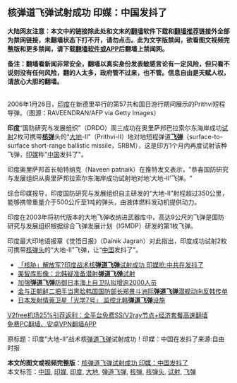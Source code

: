  <h2>核弹道飞弹试射成功 印媒：中国发抖了</h2> <p class="notice"><b>大陆网友注意：本文中的链接除此处和文末的<a href="https://github.com/bannedbook/fanqiang" >翻墙</a>软件下载和<a href="https://github.com/killgcd/justmysocks/blob/master/README.md">翻墙推荐</a>链接外全部为禁网链接，未翻墙状态下打不开，请勿点击。此为文字版禁闻，欲看图文视频完整版和更多禁闻，请下载<a href="https://github.com/bannedbook/fanqiang">翻墙软件或APP</a>后翻墙上禁闻网。</p><p>备注：翻墙看新闻非常安全，翻墙以真实身份发表敏感言论有一定风险，但只看不说则没有任何风险，翻的人太多，政府管不过来，也不管。信息自由是天赋人权，请放心大胆的翻墙。</b></p>  <div class="entry"> <p><br /> 2006年1月26日，<a href="https://www.bannedbook.org/bnews/tag/%e5%8d%b0%e5%ba%a6/" class="st_tag internal_tag" rel="tag" title="标签 印度 下的日志">印度</a>在新德里举行的第57共和国日游行期间展示的Prithvi短程导弹。（图源：RAVEENDRAN/AFP via Getty Images） </p> <p> <strong>印度</strong>“国防研究与发展组织”（DRDO）周三成功在奥里萨邦巴拉索尔东海岸成功<a href="https://www.bannedbook.org/bnews/tag/%E8%AF%95%E5%B0%84/" class="st_tag internal_tag" rel="tag" title="标签 试射 下的日志">试射</a>2枚可携带<strong><a href="https://www.bannedbook.org/bnews/tag/%e6%a0%b8%e5%bc%b9/" class="st_tag internal_tag" rel="tag" title="标签 核弹 下的日志">核弹</a></strong>头的“<a href="https://www.bannedbook.org/bnews/tag/%E5%A4%A7%E5%9C%B0/" class="st_tag internal_tag" rel="tag" title="标签 大地 下的日志">大地</a>-II”（Prithvi-II）地对地短程弹道<strong><a href="https://www.bannedbook.org/bnews/tag/%e9%a3%9e%e5%bc%b9/" class="st_tag internal_tag" rel="tag" title="标签 飞弹 下的日志">飞弹</a></strong>（surface-to-surface short-range ballistic missile，SRBM），这是印方1个月内再度试射该种飞弹，<a href="https://www.bannedbook.org/bnews/tag/%E5%8D%B0%E5%AA%92/" class="st_tag internal_tag" rel="tag" title="标签 印媒 下的日志">印媒</a>称&quot;<span class='wp_keywordlink_affiliate'><a href="https://www.bannedbook.org/" title="中国" target="_blank">中国</a></span>发抖了&quot;。 </p> <p>印度奥里萨邦首长帕特纳克（Naveen patnaik）在推特发文表示，&quot;恭喜国防研究与发展组织从奥里萨邦拉索尔东海岸成功试射地对地&lsquo;大地-II&rsquo;飞弹。&quot; </p> <p>综合印媒报导，印度国防研究与发展组织自主研发的“大地-II”射程超过350公里，能够携带重量介于500公斤至1吨的弹头，由液体燃料发动机提供动力。 </p>  <p>印度在2003年将初代版本的大地飞弹收纳进武器库中，高达9公尺的飞弹是国防研究与发展组织根据综合飞弹发展计划（IGMDP）研发的第1枚飞弹。 </p> <p>印度最大印地语报章《觉悟日报》（Dainik Jagran）对此指出，印度成功试射2枚可携带<a href="https://www.bannedbook.org/bnews/tag/%e6%a0%b8%e5%bc%b9%e5%a4%b4/" class="st_tag internal_tag" rel="tag" title="标签 核弹头 下的日志">核弹头</a>的“大地-II”飞弹，让“<a href="https://www.bannedbook.org/bnews/tag/%E4%B8%AD%E5%9B%BD/" class="st_tag internal_tag" rel="tag" title="标签 中国 下的日志">中国</a>发抖了”。 </p> <ul class='op-related-articles' title='相关阅读'> <li><a href='https://www.bannedbook.org/bnews/cnnews/20201218/1450041.html' target='_blank'>「核胁」解放军?印度战术核<b>弹道飞弹</b>试射成功 印媒呛:中共在发抖了</a></li> <li><a href='https://www.bannedbook.org/bnews/baitai/20200905/1391464.html' target='_blank'>美智库影像：北韩疑准备潜射<b>弹道飞弹</b>试射</a></li> <li><a href='https://www.bannedbook.org/bnews/baitai/20200901/1389305.html' target='_blank'>加强<b>弹道飞弹</b>防御日本海上自卫队拟增逾2000人员</a></li> <li><a href='https://www.bannedbook.org/bnews/worldnews/20200622/1348750.html' target='_blank'>金与正朝鲜二把手当黑脸韩国国防部长郑景斗洲际<b>弹道飞弹</b>潜舰动向反韩传单</a></li> <li><a href='https://www.bannedbook.org/bnews/cnnews/20200211/1274597.html' target='_blank'>日本发射情蒐卫星「光学7号」 监控北韩<b>弹道飞弹</b>设施</a></li> </ul> <p class="texttj"> <a href="https://github.com/bannedbook/fanqiang/wiki/V2ray%E6%9C%BA%E5%9C%BA" target="_blank">V2free机场25%引荐返利：全平台免费SS/V2ray节点+经济套餐高速翻墙</a><br/> <a href="https://github.com/bannedbook/fanqiang/wiki/%E7%A6%81%E9%97%BB%E7%BD%91%E5%AE%89%E5%8D%93%E7%BF%BB%E5%A2%99%E6%96%B0%E9%97%BBAPP" target="_blank">免费PC翻墙、安卓VPN翻墙APP</a></p><p>原标题：印度“大地-II”战术核<a href="https://www.bannedbook.org/bnews/tag/%e5%bc%b9%e9%81%93%e9%a3%9e%e5%bc%b9/" class="st_tag internal_tag" rel="tag" title="标签 弹道飞弹 下的日志">弹道飞弹</a>试射成功！印媒：中国在发抖了来源:自由时报</p><a name='sharetosocial'></a>       <div><b>本文的图文或视频完整版</b>：<a href='https://www.bannedbook.org/bnews/comments/20201218/1450138.html'>核弹道飞弹试射成功 印媒：中国发抖了</a></div>  </div><!--END ENTRY--> <div class="postfooter"> <div>本文标签：<a href="https://www.bannedbook.org/bnews/tag/%E4%B8%AD%E5%9B%BD/" rel="tag">中国</a>, <a href="https://www.bannedbook.org/bnews/tag/%E5%8D%B0%E5%AA%92/" rel="tag">印媒</a>, <a href="https://www.bannedbook.org/bnews/tag/%e5%8d%b0%e5%ba%a6/" rel="tag">印度</a>, <a href="https://www.bannedbook.org/bnews/tag/%E5%A4%A7%E5%9C%B0/" rel="tag">大地</a>, <a href="https://www.bannedbook.org/bnews/tag/%e5%bc%b9%e9%81%93%e9%a3%9e%e5%bc%b9/" rel="tag">弹道飞弹</a>, <a href="https://www.bannedbook.org/bnews/tag/%e6%a0%b8%e5%bc%b9/" rel="tag">核弹</a>, <a href="https://www.bannedbook.org/bnews/tag/%e6%a0%b8%e5%bc%b9%e5%a4%b4/" rel="tag">核弹头</a>, <a href="https://www.bannedbook.org/bnews/tag/%E8%AF%95%E5%B0%84/" rel="tag">试射</a>, <a href="https://www.bannedbook.org/bnews/tag/%e9%a3%9e%e5%bc%b9/" rel="tag">飞弹</a></div>  </div><!--END POSTFOOTER--> 